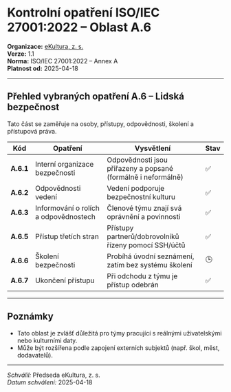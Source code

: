 # Kontrolní opatření ISO/IEC 27001:2022 – Oblast A.6
<!-- # prehledy/iso27001-kontrolni-opatreni-a6.md -->

**Organizace:** [eKultura, z. s.](https://ekultura.eu)  
**Verze:** 1.1  
**Norma:** ISO/IEC 27001:2022 – Annex A  
**Platnost od:** 2025-04-18

---

## Přehled vybraných opatření A.6 – Lidská bezpečnost

Tato část se zaměřuje na osoby, přístupy, odpovědnosti, školení a přístupová práva.  

| Kód | Opatření | Vysvětlení | Stav |
|-----|----------|-------------|------|
| **A.6.1** | Interní organizace bezpečnosti | Odpovědnosti jsou přiřazeny a popsané (formálně i neformálně) | ✅ |
| **A.6.2** | Odpovědnosti vedení | Vedení podporuje bezpečnostní kulturu | ✅ |
| **A.6.3** | Informování o rolích a odpovědnostech | Členové týmu znají svá oprávnění a povinnosti | ✅ |
| **A.6.5** | Přístup třetích stran | Přístupy partnerů/dobrovolníků řízeny pomocí SSH/účtů | ✅ |
| **A.6.6** | Školení bezpečnosti | Probíhá úvodní seznámení, zatím bez systému školení | 🕒 |
| **A.6.7** | Ukončení přístupu | Při odchodu z týmu je přístup odebrán | ✅ |

---

## Poznámky

- Tato oblast je zvlášť důležitá pro týmy pracující s reálnými uživatelskými nebo kulturními daty.
- Může být rozšířena podle zapojení externích subjektů (např. škol, měst, dodavatelů).

---

*Schválil:* Předseda eKultura, z. s.  
*Datum schválení:* 2025-04-18
